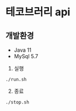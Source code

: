 # 테코브러리 api

## 개발환경

* Java 11
* MySql 5.7

1. 실행
```shell script
./run.sh
```

2. 종료
```shell script
./stop.sh
```

